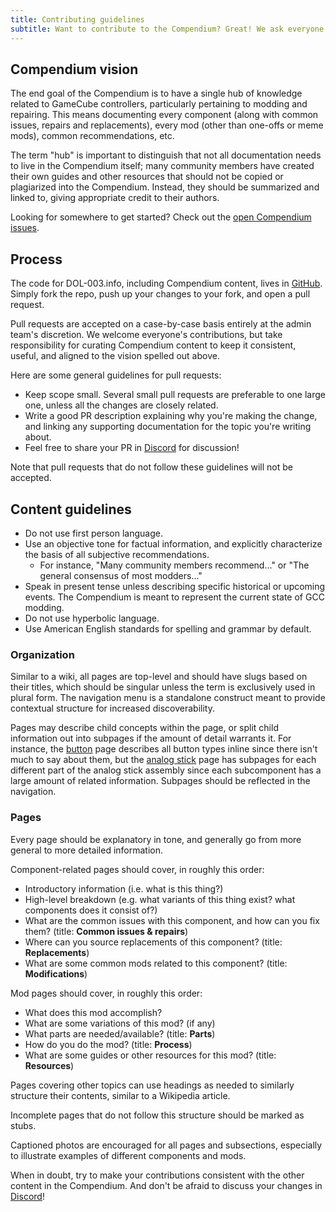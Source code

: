 ```yaml
---
title: Contributing guidelines
subtitle: Want to contribute to the Compendium? Great! We ask everyone to read these guidelines before getting started.
---
```


## Compendium vision

The end goal of the Compendium is to have a single hub of knowledge related to GameCube controllers, particularly pertaining to modding and repairing. This means documenting every component (along with common issues, repairs and replacements), every mod (other than one-offs or meme mods), common recommendations, etc.

The term "hub" is important to distinguish that not all documentation needs to live in the Compendium itself; many community members have created their own guides and other resources that should not be copied or plagiarized into the Compendium. Instead, they should be summarized and linked to, giving appropriate credit to their authors.

Looking for somewhere to get started? Check out the [open Compendium issues](https://github.com/dol-003/dol-003-web/issues?q=is%3Aissue+is%3Aopen+label%3Acompendium).

## Process

The code for DOL-003.info, including Compendium content, lives in [GitHub](https://github.com/dol-003/dol-003-web). Simply fork the repo, push up your changes to your fork, and open a pull request.

Pull requests are accepted on a case-by-case basis entirely at the admin team's discretion. We welcome everyone's contributions, but take responsibility for curating Compendium content to keep it consistent, useful, and aligned to the vision spelled out above.

Here are some general guidelines for pull requests:

- Keep scope small. Several small pull requests are preferable to one large one, unless all the changes are closely related.
- Write a good PR description explaining why you're making the change, and linking any supporting documentation for the topic you're writing about.
- Feel free to share your PR in [Discord](https://discord.gg/HwtPU7tkCT) for discussion!

Note that pull requests that do not follow these guidelines will not be accepted.

## Content guidelines

- Do not use first person language.
- Use an objective tone for factual information, and explicitly characterize the basis of all subjective recommendations.
  - For instance, "Many community members recommend..." or "The general consensus of most modders..."
- Speak in present tense unless describing specific historical or upcoming events. The Compendium is meant to represent the current state of GCC modding.
- Do not use hyperbolic language.
- Use American English standards for spelling and grammar by default.

### Organization

Similar to a wiki, all pages are top-level and should have slugs based on their titles, which should be singular unless the term is exclusively used in plural form. The navigation menu is a standalone construct meant to provide contextual structure for increased discoverability.

Pages may describe child concepts within the page, or split child information out into subpages if the amount of detail warrants it. For instance, the [button](/button) page describes all button types inline since there isn't much to say about them, but the [analog stick](/analog-stick) page has subpages for each different part of the analog stick assembly since each subcomponent has a large amount of related information. Subpages should be reflected in the navigation.

### Pages

Every page should be explanatory in tone, and generally go from more general to more detailed information.

Component-related pages should cover, in roughly this order:

- Introductory information (i.e. what is this thing?)
- High-level breakdown (e.g. what variants of this thing exist? what components does it consist of?)
- What are the common issues with this component, and how can you fix them? (title: **Common issues & repairs**)
- Where can you source replacements of this component? (title: **Replacements**)
- What are some common mods related to this component? (title: **Modifications**)

Mod pages should cover, in roughly this order:

- What does this mod accomplish?
- What are some variations of this mod? (if any)
- What parts are needed/available? (title: **Parts**)
- How do you do the mod? (title: **Process**)
- What are some guides or other resources for this mod? (title: **Resources**)

Pages covering other topics can use headings as needed to similarly structure their contents, similar to a Wikipedia article.

Incomplete pages that do not follow this structure should be marked as stubs.

Captioned photos are encouraged for all pages and subsections, especially to illustrate examples of different components and mods.

When in doubt, try to make your contributions consistent with the other content in the Compendium. And don't be afraid to discuss your changes in [Discord](https://discord.gg/HwtPU7tkCT)!
